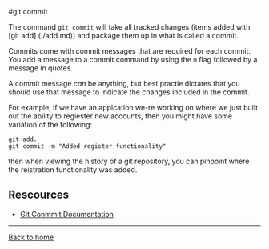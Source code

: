 #git commit

The command `git commit` will take all tracked changes (items added with [git add] (./add.md)) and package them up in what is called a commit.

Commits come with commit messages that are required for each commit. You add a message to a commit command by using the `m` flag followed by a message in quotes.

A commit message _can_ be anything, but best practie dictates that you should use that message to indicate the changes included in the commit.

For example, if we have an appication we-re working on where we just built out the ability to regiester new accounts, then you might have some variation of the following:

```
git add.
git commit -m "Added register functionality"
```

then when viewing the history of a git repository, you can pinpoint where the reistration functionality was added. 

## Rescources

- [Git Conmmit Documentation](https://git-sccm.com/docs/git-commit)

---

[Back to home](../README.md)